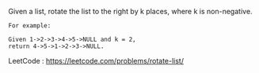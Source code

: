 Given a list, rotate the list to the right by k places, where k is non-negative.

```
For example:

Given 1->2->3->4->5->NULL and k = 2,
return 4->5->1->2->3->NULL.
```

LeetCode : https://leetcode.com/problems/rotate-list/